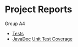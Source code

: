 # Project Reports

Group A4

* [Tests](./tests/test/)
* [JavaDoc](./javadoc/)
[Unit Test Coverage](./jacoco/test/html/)